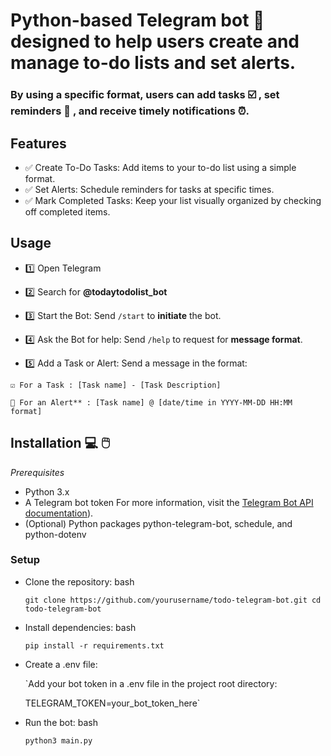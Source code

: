 # Python-based Telegram bot 🤖 designed to help users create and manage to-do lists and set alerts.
### By using a specific format, users can add tasks ☑️ , set reminders 📅 , and receive timely notifications ⏰.

## Features

* ✅ Create To-Do Tasks: Add items to your to-do list using a simple format.
* ✅ Set Alerts: Schedule reminders for tasks at specific times.
* ✅ Mark Completed Tasks: Keep your list visually organized by checking off completed items.

## Usage

* 1️⃣ Open Telegram 

* 2️⃣ Search for **@todaytodolist_bot**
  
* 3️⃣ Start the Bot: Send `/start` to **initiate** the bot.

* 4️⃣ Ask the Bot for help: Send `/help` to request for **message format**. 

* 5️⃣ Add a Task or Alert: Send a message in the format:

```
☑️ For a Task : [Task name] - [Task Description]

📅 For an Alert** : [Task name] @ [date/time in YYYY-MM-DD HH:MM format]

```

## Installation 💻 🖱️ 
*Prerequisites*

* Python 3.x
* A Telegram bot token For more information, visit the [Telegram Bot API documentation](https://core.telegram.org/bots)).
* (Optional) Python packages python-telegram-bot, schedule, and python-dotenv

### Setup

* Clone the repository: bash


    `git clone https://github.com/yourusername/todo-telegram-bot.git
    cd todo-telegram-bot`


* Install dependencies: bash

    `pip install -r requirements.txt`

* Create a .env file:

    `Add your bot token in a .env file in the project root directory:

    TELEGRAM_TOKEN=your_bot_token_here`

* Run the bot: bash

    `python3 main.py`


